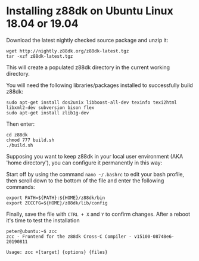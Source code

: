 # Installing z88dk on Ubuntu Linux 18.04 or 19.04

Download the latest nightly checked source package and unzip it:

    wget http://nightly.z88dk.org/z88dk-latest.tgz
    tar -xzf z88dk-latest.tgz

This will create a populated z88dk directory in the current working directory.

You will need the following libraries/packages installed to successfully build z88dk:

    sudo apt-get install dos2unix libboost-all-dev texinfo texi2html libxml2-dev subversion bison flex
    sudo apt-get install zlib1g-dev
    
Then enter:

    cd z88dk
    chmod 777 build.sh
    ./build.sh

Supposing you want to keep z88dk in your local user environment (AKA 'home directory'), you can configure it permanently in this way:

Start off by using the command `nano ~/.bashrc` to edit your bash profile, then scroll down to the bottom of the file and enter the following commands:

    export PATH=${PATH}:${HOME}/z88dk/bin
    export ZCCCFG=${HOME}/z88dk/lib/config
    
 Finally, save the file with `CTRL + X` and `Y` to confirm changes.  After a reboot it's time to test the installation
 
    peter@ubuntu:~$ zcc
    zcc - Frontend for the z88dk Cross-C Compiler - v15100-08748e6-20190811
    
    Usage: zcc +[target] {options} {files}

